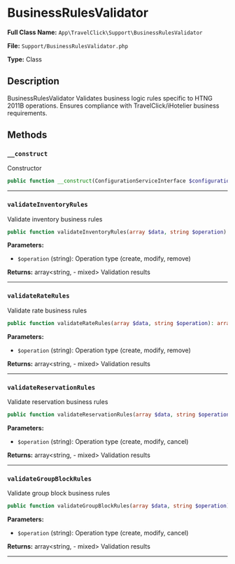 # BusinessRulesValidator

**Full Class Name:** `App\TravelClick\Support\BusinessRulesValidator`

**File:** `Support/BusinessRulesValidator.php`

**Type:** Class

## Description

BusinessRulesValidator
Validates business logic rules specific to HTNG 2011B operations.
Ensures compliance with TravelClick/iHotelier business requirements.

## Methods

### `__construct`

Constructor

```php
public function __construct(ConfigurationServiceInterface $configurationService)
```

---

### `validateInventoryRules`

Validate inventory business rules

```php
public function validateInventoryRules(array $data, string $operation): array
```

**Parameters:**

- `$operation` (string): Operation type (create, modify, remove)

**Returns:** array<string, - mixed> Validation results

---

### `validateRateRules`

Validate rate business rules

```php
public function validateRateRules(array $data, string $operation): array
```

**Parameters:**

- `$operation` (string): Operation type (create, modify, remove)

**Returns:** array<string, - mixed> Validation results

---

### `validateReservationRules`

Validate reservation business rules

```php
public function validateReservationRules(array $data, string $operation): array
```

**Parameters:**

- `$operation` (string): Operation type (create, modify, cancel)

**Returns:** array<string, - mixed> Validation results

---

### `validateGroupBlockRules`

Validate group block business rules

```php
public function validateGroupBlockRules(array $data, string $operation): array
```

**Parameters:**

- `$operation` (string): Operation type (create, modify, cancel)

**Returns:** array<string, - mixed> Validation results

---

